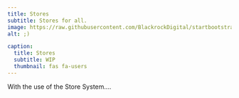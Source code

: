 ```yaml
---
title: Stores
subtitle: Stores for all.
image: https://raw.githubusercontent.com/BlackrockDigital/startbootstrap-agency/master/src/assets/img/portfolio/01-full.jpg
alt: ;)

caption:
  title: Stores
  subtitle: WIP
  thumbnail: fas fa-users
---
```

With the use of the Store System....
